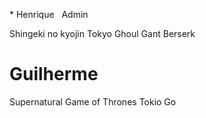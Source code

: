 * Henrique
 
 Admin
 
 Shingeki no kyojin
 Tokyo Ghoul
 Gant
 Berserk
  
  
  # Guilherme
  
  Supernatural
  Game of Thrones
  Tokio Go
